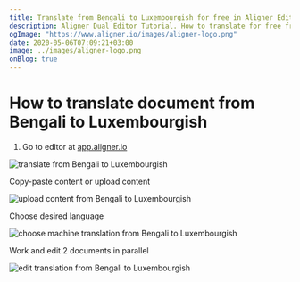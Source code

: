 ```yaml
---
title: Translate from Bengali to Luxembourgish for free in Aligner Editor
description: Aligner Dual Editor Tutorial. How to translate for free from Bengali to Luxembourgish. Aligner is multilingual document management platform. 
ogImage: "https://www.aligner.io/images/aligner-logo.png"
date: 2020-05-06T07:09:21+03:00
image: ../images/aligner-logo.png
onBlog: true
---
```


# How to translate document from Bengali to Luxembourgish

1. Go to editor at [app.aligner.io](https://app.aligner.io "Aligner App web page")

![translate from Bengali to Luxembourgish](../aligner-blank-editor.png "translate from Bengali to Luxembourgish")

Copy-paste content or upload content

![upload content from Bengali to Luxembourgish](../aligner-uploaded-document.png "upload content from Bengali to Luxembourgish")

Choose desired language

![choose machine translation from Bengali to Luxembourgish](../aligner-language-dropdown.png "choose machine translation from Bengali to Luxembourgish")

Work and edit 2 documents in parallel

![edit translation from Bengali to Luxembourgish](../aligner-double-sitded-editor.png "edit translation from Bengali to Luxembourgish")

